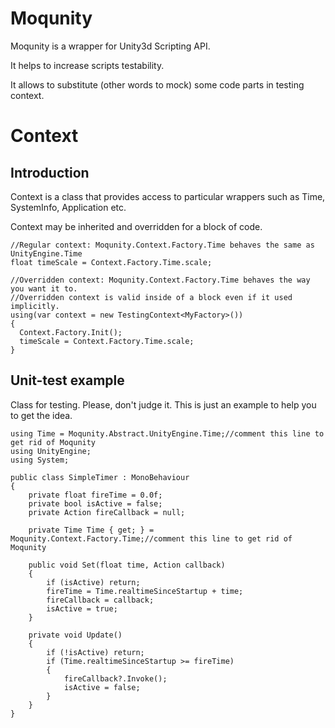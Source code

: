 # Moqunity

Moqunity is a wrapper for Unity3d Scripting API.

It helps to increase scripts testability.

It allows to substitute (other words to mock) some code parts in testing context.

# Context

## Introduction
Context is a class that provides access to particular wrappers such as Time, SystemInfo, Application etc.

Context may be inherited and overridden for a block of code.
``` CSharp
//Regular context: Moqunity.Context.Factory.Time behaves the same as UnityEngine.Time
float timeScale = Context.Factory.Time.scale;

//Overridden context: Moqunity.Context.Factory.Time behaves the way you want it to.
//Overridden context is valid inside of a block even if it used implicitly.
using(var context = new TestingContext<MyFactory>())
{
  Context.Factory.Init();
  timeScale = Context.Factory.Time.scale;
}
```

## Unit-test example

Class for testing. Please, don't judge it. This is just an example to help you to get the idea.
``` CSharp
using Time = Moqunity.Abstract.UnityEngine.Time;//comment this line to get rid of Moqunity
using UnityEngine;
using System;

public class SimpleTimer : MonoBehaviour
{
    private float fireTime = 0.0f;
    private bool isActive = false;
    private Action fireCallback = null;

    private Time Time { get; } = Moqunity.Context.Factory.Time;//comment this line to get rid of Moqunity

    public void Set(float time, Action callback)
    {
        if (isActive) return;
        fireTime = Time.realtimeSinceStartup + time;
        fireCallback = callback;
        isActive = true;
    }

    private void Update()
    {
        if (!isActive) return;
        if (Time.realtimeSinceStartup >= fireTime)
        {
            fireCallback?.Invoke();
            isActive = false;
        }
    }
}
```
